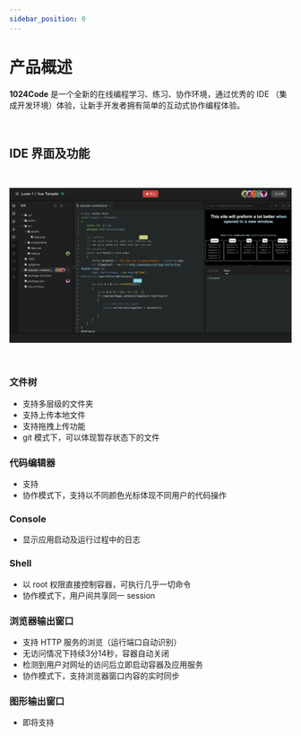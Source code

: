 ```yaml
---
sidebar_position: 0
---
```

# 产品概述
 **1024Code** 是一个全新的在线编程学习、练习、协作环境，通过优秀的 IDE （集成开发环境）体验，让新手开发者拥有简单的互动式协作编程体验。  

<br />

## IDE 界面及功能
<br />

![1024Code 产品设计图](./assets/IDE界面.png)

<br />

### 文件树

* 支持多层级的文件夹
* 支持上传本地文件
* 支持拖拽上传功能
* git 模式下，可以体现暂存状态下的文件

### 代码编辑器

* 支持
* 协作模式下，支持以不同颜色光标体现不同用户的代码操作

### Console

- 显示应用启动及运行过程中的日志

### Shell

* 以 root 权限直接控制容器，可执行几乎一切命令
* 协作模式下，用户间共享同一 session

### 浏览器输出窗口

* 支持 HTTP 服务的浏览（运行端口自动识别）
* 无访问情况下持续3分14秒，容器自动关闭
* 检测到用户对网址的访问后立即启动容器及应用服务
* 协作模式下，支持浏览器窗口内容的实时同步

### 图形输出窗口

* 即将支持